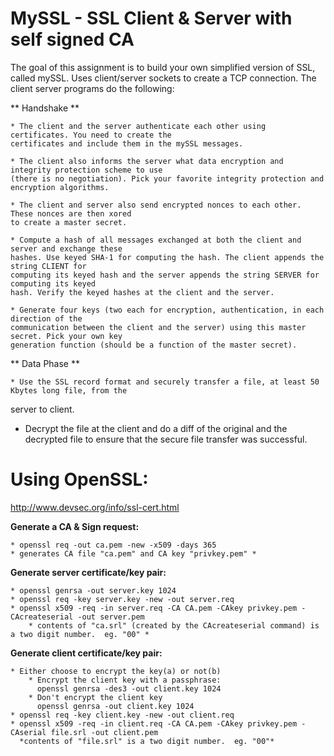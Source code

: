 MySSL - SSL Client &amp; Server with self signed CA
=====

The goal of this assignment is to build your own simplified version of SSL, called mySSL.
Uses client/server sockets to create a TCP connection.
The client server programs do the following:

**  Handshake **

    * The client and the server authenticate each other using certificates. You need to create the
    certificates and include them in the mySSL messages.

    * The client also informs the server what data encryption and integrity protection scheme to use
    (there is no negotiation). Pick your favorite integrity protection and encryption algorithms.

    * The client and server also send encrypted nonces to each other. These nonces are then xored
    to create a master secret.

    * Compute a hash of all messages exchanged at both the client and server and exchange these
    hashes. Use keyed SHA-1 for computing the hash. The client appends the string CLIENT for
    computing its keyed hash and the server appends the string SERVER for computing its keyed
    hash. Verify the keyed hashes at the client and the server.

    * Generate four keys (two each for encryption, authentication, in each direction of the
    communication between the client and the server) using this master secret. Pick your own key
    generation function (should be a function of the master secret).

**  Data Phase **

	* Use the SSL record format and securely transfer a file, at least 50 Kbytes long file, from the
   server to client.

   * Decrypt the file at the client and do a diff of the original and the decrypted file to ensure that
   the secure file transfer was successful.

Using OpenSSL:
=====

http://www.devsec.org/info/ssl-cert.html

**Generate a CA & Sign request:**

	* openssl req -out ca.pem -new -x509 -days 365
   	* generates CA file "ca.pem" and CA key "privkey.pem" *

**Generate server certificate/key pair:**

	* openssl genrsa -out server.key 1024
	* openssl req -key server.key -new -out server.req
	* openssl x509 -req -in server.req -CA CA.pem -CAkey privkey.pem -CAcreateserial -out server.pem
		* contents of "ca.srl" (created by the CAcreateserial command) is a two digit number.  eg. "00" *

**Generate client certificate/key pair:**

    * Either choose to encrypt the key(a) or not(b)
        * Encrypt the client key with a passphrase:
          openssl genrsa -des3 -out client.key 1024
        * Don't encrypt the client key
          openssl genrsa -out client.key 1024
    * openssl req -key client.key -new -out client.req
    * openssl x509 -req -in client.req -CA CA.pem -CAkey privkey.pem -CAserial file.srl -out client.pem
      *contents of "file.srl" is a two digit number.  eg. "00"*

